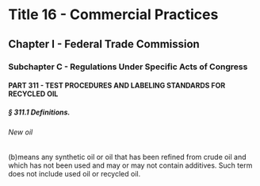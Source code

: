 
# Title 16 - Commercial Practices
## Chapter I - Federal Trade Commission
### Subchapter C - Regulations Under Specific Acts of Congress
#### PART 311 - TEST PROCEDURES AND LABELING STANDARDS FOR RECYCLED OIL
##### § 311.1 Definitions.
###### New oil

(b)means any synthetic oil or oil that has been refined from crude oil and which has not been used and may or may not contain additives. Such term does not include used oil or recycled oil.
